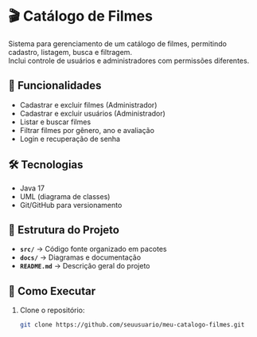 # 🎬 Catálogo de Filmes

Sistema para gerenciamento de um catálogo de filmes, permitindo cadastro, listagem, busca e filtragem.  
Inclui controle de usuários e administradores com permissões diferentes.

## 📌 Funcionalidades
- Cadastrar e excluir filmes (Administrador)
- Cadastrar e excluir usuários (Administrador)
- Listar e buscar filmes
- Filtrar filmes por gênero, ano e avaliação
- Login e recuperação de senha

## 🛠 Tecnologias
- Java 17
- UML (diagrama de classes)
- Git/GitHub para versionamento

## 📂 Estrutura do Projeto
- **`src/`** → Código fonte organizado em pacotes
- **`docs/`** → Diagramas e documentação
- **`README.md`** → Descrição geral do projeto

## 🚀 Como Executar
1. Clone o repositório:
   ```bash
   git clone https://github.com/seuusuario/meu-catalogo-filmes.git
